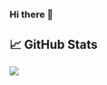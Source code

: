 ### Hi there 👋

## &#x1f4c8; GitHub Stats

<img align="center" src="https://github-readme-stats.vercel.app/api/?username=MatteoDrago&show_icons=true&theme=dark" />

<!--
**MatteoDrago/MatteoDrago** is a ✨ _special_ ✨ repository because its `README.md` (this file) appears on your GitHub profile.

Here are some ideas to get you started:

- 🔭 I’m currently working on ...
- 🌱 I’m currently learning ...
- 👯 I’m looking to collaborate on ...
- 🤔 I’m looking for help with ...
- 💬 Ask me about ...
- 📫 How to reach me: ...
- 😄 Pronouns: ...
- ⚡ Fun fact: ...
-->
